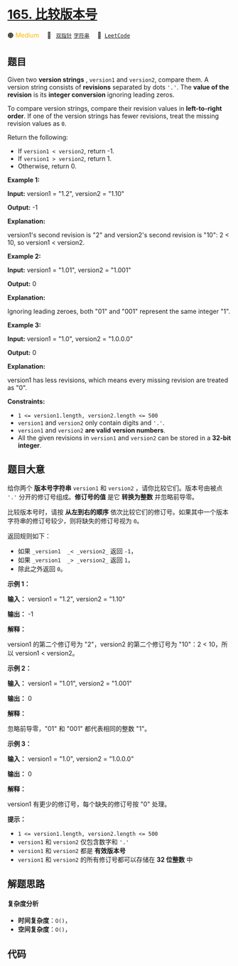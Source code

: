 # [165. 比较版本号](https://leetcode.com/problems/compare-version-numbers)

🟠 <font color=#ffb800>Medium</font>&emsp; 🔖&ensp; [`双指针`](/leetcode/outline/tag/two-pointers.md) [`字符串`](/leetcode/outline/tag/string.md)&emsp; 🔗&ensp;[`LeetCode`](https://leetcode.com/problems/compare-version-numbers)

## 题目

Given two **version strings** , `version1` and `version2`, compare them. A
version string consists of **revisions** separated by dots `'.'`. The **value
of the revision** is its **integer conversion** ignoring leading zeros.

To compare version strings, compare their revision values in **left-to-right
order**. If one of the version strings has fewer revisions, treat the missing
revision values as `0`.

Return the following:

  * If `version1 < version2`, return -1.
  * If `version1 > version2`, return 1.
  * Otherwise, return 0.



**Example 1:**

**Input:** version1 = "1.2", version2 = "1.10"

**Output:** -1

**Explanation:**

version1's second revision is "2" and version2's second revision is "10": 2 <
10, so version1 < version2.

**Example 2:**

**Input:** version1 = "1.01", version2 = "1.001"

**Output:** 0

**Explanation:**

Ignoring leading zeroes, both "01" and "001" represent the same integer "1".

**Example 3:**

**Input:** version1 = "1.0", version2 = "1.0.0.0"

**Output:** 0

**Explanation:**

version1 has less revisions, which means every missing revision are treated as
"0".



**Constraints:**

  * `1 <= version1.length, version2.length <= 500`
  * `version1` and `version2` only contain digits and `'.'`.
  * `version1` and `version2` **are valid version numbers**.
  * All the given revisions in `version1` and `version2` can be stored in a **32-bit integer**.


## 题目大意

给你两个 **版本号字符串**  `version1` 和 `version2` ，请你比较它们。版本号由被点 `'.'`
分开的修订号组成。**修订号的值** 是它 **转换为整数** 并忽略前导零。

比较版本号时，请按 **从左到右的顺序** 依次比较它们的修订号。如果其中一个版本字符串的修订号较少，则将缺失的修订号视为 `0`。

返回规则如下：

  * 如果 `_version1  _< _version2_` 返回 `-1`，
  * 如果 `_version1  _> _version2_` 返回 `1`，
  * 除此之外返回 `0`。



**示例 1：**

**输入：** version1 = "1.2", version2 = "1.10"

**输出：** -1

**解释：**

version1 的第二个修订号为 "2"，version2 的第二个修订号为 "10"：2 < 10，所以 version1 < version2。

**示例 2：**

**输入：** version1 = "1.01", version2 = "1.001"

**输出：** 0

**解释：**

忽略前导零，"01" 和 "001" 都代表相同的整数 "1"。

**示例 3：**

**输入：** version1 = "1.0", version2 = "1.0.0.0"

**输出：** 0

**解释：**

version1 有更少的修订号，每个缺失的修订号按 "0" 处理。



**提示：**

  * `1 <= version1.length, version2.length <= 500`
  * `version1` 和 `version2` 仅包含数字和 `'.'`
  * `version1` 和 `version2` 都是 **有效版本号**
  * `version1` 和 `version2` 的所有修订号都可以存储在 **32 位整数** 中


## 解题思路

#### 复杂度分析

- **时间复杂度**：`O()`，
- **空间复杂度**：`O()`，

## 代码

```javascript

```